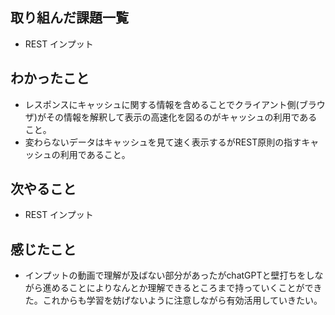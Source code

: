 ## 取り組んだ課題一覧 
- REST インプット
## わかったこと
- レスポンスにキャッシュに関する情報を含めることでクライアント側(ブラウザ)がその情報を解釈して表示の高速化を図るのがキャッシュの利用であること。
- 変わらないデータはキャッシュを見て速く表示するがREST原則の指すキャッシュの利用であること。                
## 次やること  
- REST インプット
## 感じたこと 
- インプットの動画で理解が及ばない部分があったがchatGPTと壁打ちをしながら進めることによりなんとか理解できるところまで持っていくことができた。これからも学習を妨げないように注意しながら有効活用していきたい。